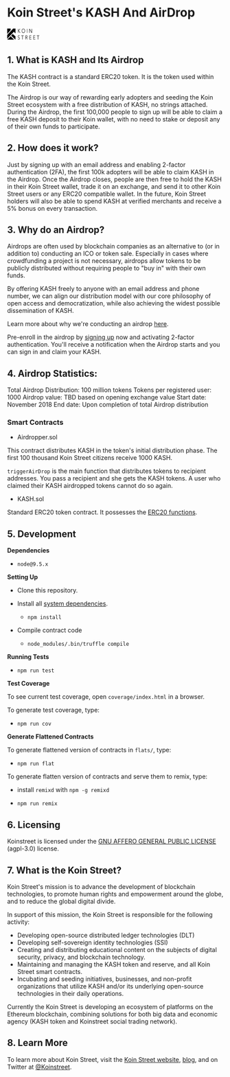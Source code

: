 # Koin Street's KASH And AirDrop

<img src="Koinstreet.png" width="75" height="30">

## 1. What is KASH and Its Airdrop

The KASH contract is a standard ERC20 token. It is the token used within the Koin Street.

The Airdrop is our way of rewarding early adopters and seeding the Koin Street ecosystem with a free distribution of KASH, no strings attached. During the Airdrop, the first 100,000 people to sign up will be able to claim a free KASH deposit to their Koin  wallet, with no need to stake or deposit any of their own funds to participate.

## 2. How does it work?

Just by signing up with an email address and enabling 2-factor authentication (2FA), the first 100k adopters will be able to claim KASH in the Airdrop. Once the Airdrop closes, people are then free to hold the KASH in their Koin Street wallet, trade it on an exchange, and send it to other Koin Street users or any ERC20 compatible wallet. In the future, Koin Street holders will also be able to spend KASH at verified merchants and receive a 5% bonus on every transaction.

## 3. Why do an Airdrop?

Airdrops are often used by blockchain companies as an alternative to (or in addition to) conducting an ICO or token sale. Especially in cases where crowdfunding a project is not necessary, airdrops allow tokens to be publicly distributed without requiring people to "buy in" with their own funds.

By offering KASH freely to anyone with an email address and phone number, we can align our distribution model with our core philosophy of open access and democratization, while also achieving the widest possible dissemination of KASH.

Learn more about why we're conducting an airdrop [here](https://medium.com/koinstreet/why-airdrop).

Pre-enroll in the airdrop by [signing up](https://www.koinstreet.com/signup/) now and activating 2-factor authentication. You'll receive a notification when the Airdrop starts and you can sign in and claim your KASH.

## 4. Airdrop Statistics:

Total Airdrop Distribution: 100 million tokens
Tokens per registered user: 1000
Airdrop value: TBD based on opening exchange value
Start date: November 2018
End date: Upon completion of total Airdrop distribution

### Smart Contracts

-   Airdropper.sol

This contract distributes KASH in the token's initial distribution phase. The first 100 thousand Koin Street citizens receive 1000 KASH.

`triggerAirDrop` is the main function that distributes tokens to recipient addresses. You pass a recipient and she gets the KASH tokens. A user who claimed their KASH airdropped tokens cannot do so again.

-   KASH.sol

Standard ERC20 token contract. It possesses the [ERC20 functions](https://github.com/ethereum/EIPs/blob/master/EIPS/eip-20.md).

## 5. Development

**Dependencies**

-   `node@9.5.x`

**Setting Up**

-   Clone this repository.

-   Install all [system dependencies](#development).

    -   `npm install`

-   Compile contract code

    -   `node_modules/.bin/truffle compile`

**Running Tests**

-   `npm run test`

**Test Coverage**

To see current test coverage, open `coverage/index.html` in a browser.

To generate test coverage, type:

-   `npm run cov`

**Generate Flattened Contracts**

To generate flattened version of contracts in `flats/`, type:

-   `npm run flat`

To generate flatten version of contracts and serve them to remix, type:

-   install `remixd` with `npm -g remixd`

-   `npm run remix`

## 6. Licensing

Koinstreet is licensed under the [GNU AFFERO GENERAL PUBLIC LICENSE](https://www.gnu.org/licenses/agpl-3.0.en.html) (agpl-3.0) license.

## 7. What is the Koin Street?

Koin Street's mission is to advance the development of blockchain technologies, to promote human rights and empowerment around the globe, and to reduce the global digital divide.

In support of this mission, the Koin Street is responsible for the following activity:

-   Developing open-source distributed ledger technologies (DLT)
-   Developing self-sovereign identity technologies (SSI)
-   Creating and distributing educational content on the subjects of digital security, privacy, and blockchain technology.
-   Maintaining and managing the KASH token and reserve, and all Koin Street smart contracts.
-   Incubating and seeding initiatives, businesses, and non-profit organizations that utilize KASH and/or its underlying open-source technologies in their daily operations.

Currently the Koin Street is developing an ecosystem of platforms on the Ethereum blockchain, combining solutions for both big data and economic agency (KASH token and Koinstreet social trading network).

## 8. Learn More

To learn more about Koin Street, visit the [Koin Street website](https://www.koinstreet.com/), [blog](www.medium.com/Koinstreet), and on Twitter at [@Koinstreet](www.twitter.com/Koinstreet).
